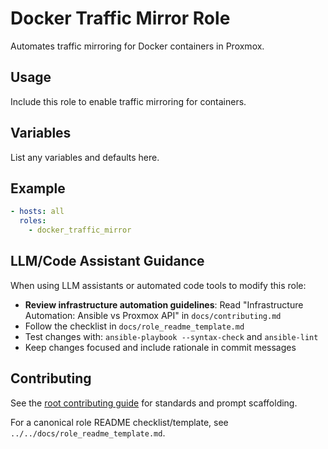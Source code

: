# Docker Traffic Mirror Role

Automates traffic mirroring for Docker containers in Proxmox.

## Usage
Include this role to enable traffic mirroring for containers.

## Variables
List any variables and defaults here.

## Example
```yaml
- hosts: all
  roles:
    - docker_traffic_mirror
```

## LLM/Code Assistant Guidance

When using LLM assistants or automated code tools to modify this role:

- **Review infrastructure automation guidelines**: Read "Infrastructure Automation: Ansible vs Proxmox API" in `docs/contributing.md`
- Follow the checklist in `docs/role_readme_template.md`
- Test changes with: `ansible-playbook --syntax-check` and `ansible-lint`
- Keep changes focused and include rationale in commit messages


## Contributing
See the [root contributing guide](../../docs/contributing.md) for standards and prompt scaffolding.

For a canonical role README checklist/template, see `../../docs/role_readme_template.md`.